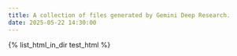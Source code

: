 ```yaml
---
title: A collection of files generated by Gemini Deep Research.
date: 2025-05-22 14:30:00
---
```


{% list_html_in_dir test_html %}